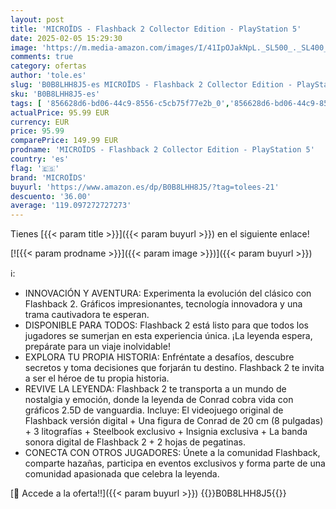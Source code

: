 ```yaml
---
layout: post
title: 'MICROÏDS - Flashback 2 Collector Edition - PlayStation 5'
date: 2025-02-05 15:29:30
image: 'https://m.media-amazon.com/images/I/41IpOJakNpL._SL500_._SL400_.jpg'
comments: true
category: ofertas
author: 'tole.es'
slug: 'B0B8LHH8J5-es MICROÏDS - Flashback 2 Collector Edition - PlayStation 5'
sku: 'B0B8LHH8J5-es'
tags: [ '856628d6-bd06-44c9-8556-c5cb75f77e2b_0','856628d6-bd06-44c9-8556-c5cb75f77e2b_2201','856628d6-bd06-44c9-8556-c5cb75f77e2b_3601','Arborist Merchandising Root','Hardware y juegos para PlayStation 5','Juegos para PlayStation 5','Preventa de Videojuegos','Self Service','Special Features Stores','Videojuegos','Videojuegos más esperados','microïds','playstation','🇪🇸', ]
actualPrice: 95.99 EUR
currency: EUR
price: 95.99
comparePrice: 149.99 EUR
prodname: 'MICROÏDS - Flashback 2 Collector Edition - PlayStation 5'
country: 'es'
flag: '🇪🇸'
brand: 'MICROÏDS'
buyurl: 'https://www.amazon.es/dp/B0B8LHH8J5/?tag=tolees-21'
descuento: '36.00'
average: '119.097272727273'
---
```


Tienes [{{< param title >}}]({{< param buyurl >}}) en el siguiente enlace!

[![{{< param prodname >}}]({{< param image >}})]({{< param buyurl >}})

ℹ️:

- INNOVACIÓN Y AVENTURA: Experimenta la evolución del clásico con Flashback 2. Gráficos impresionantes, tecnología innovadora y una trama cautivadora te esperan.
- DISPONIBLE PARA TODOS: Flashback 2 está listo para que todos los jugadores se sumerjan en esta experiencia única. ¡La leyenda espera, prepárate para un viaje inolvidable!
- EXPLORA TU PROPIA HISTORIA: Enfréntate a desafíos, descubre secretos y toma decisiones que forjarán tu destino. Flashback 2 te invita a ser el héroe de tu propia historia.
- REVIVE LA LEYENDA: Flashback 2 te transporta a un mundo de nostalgia y emoción, donde la leyenda de Conrad cobra vida con gráficos 2.5D de vanguardia. Incluye: El videojuego original de Flashback versión digital + Una figura de Conrad de 20 cm (8 pulgadas) + 3 litografías + Steelbook exclusivo + Insignia exclusiva + La banda sonora digital de Flashback 2 + 2 hojas de pegatinas.
- CONECTA CON OTROS JUGADORES: Únete a la comunidad Flashback, comparte hazañas, participa en eventos exclusivos y forma parte de una comunidad apasionada que celebra la leyenda.

[🛒 Accede a la oferta!!]({{< param buyurl >}})
{{<world>}}B0B8LHH8J5{{</world>}}
